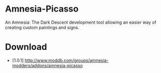 # Amnesia-Picasso
An Amnesia: The Dark Descent development tool allowing an easier way of creating custom paintings and signs.
# Download
* [1.0.1] http://www.moddb.com/groups/amnesia-modders/addons/amnesia-picasso
